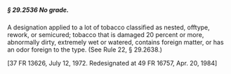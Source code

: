 ##### § 29.2536 No grade. #####

A designation applied to a lot of tobacco classified as nested, offtype, rework, or semicured; tobacco that is damaged 20 percent or more, abnormally dirty, extremely wet or watered, contains foreign matter, or has an odor foreign to the type. (See Rule 22, § 29.2638.)

[37 FR 13626, July 12, 1972. Redesignated at 49 FR 16757, Apr. 20, 1984]